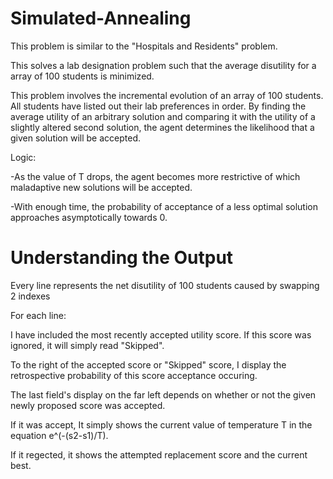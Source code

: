 # Simulated-Annealing
This problem is similar to the "Hospitals and Residents" problem.

This solves a lab designation problem such that the average disutility for a array of 100 students is minimized.

This problem involves the incremental evolution of an array of 100 students. All students have listed out their lab preferences in order. By finding the average utility of an arbitrary solution and comparing it with the utility of a slightly altered second solution, the agent determines the likelihood that a given solution will be accepted.

Logic:
	
-As the value of T drops, the agent becomes more restrictive of which maladaptive new solutions will be accepted.

-With enough time, the probability of acceptance of a less optimal solution approaches asymptotically towards 0.

# Understanding the Output

Every line represents the net disutility of 100 students caused by swapping 2 indexes

For each line: 

I have included the most recently accepted utility score. If this score was ignored, it will simply read "Skipped".

To the right of the accepted score or "Skipped" score, I display the retrospective probability of this score acceptance occuring.

The last field's display on the far left depends on whether or not the given newly proposed score was accepted.

If it was accept, It simply shows the current value of temperature T in the equation e^(-(s2-s1)/T).

If it regected, it shows the attempted replacement score and the current best.
